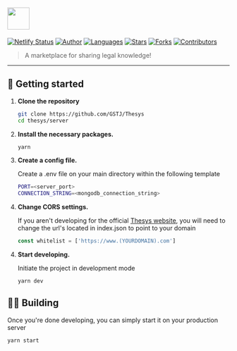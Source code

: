 #  <img src="https://d33wubrfki0l68.cloudfront.net/370ae4842ec728b588f44e0ecdd5b3939e2368b0/bb3a4/static/logo.svg" height="50"/>

[![Netlify Status](https://api.netlify.com/api/v1/badges/17d64968-e9e7-4733-b46c-4dfb9a4b7eb0/deploy-status)](https://app.netlify.com/sites/optimistic-easley-e6332b/deploys)
[![Author](https://img.shields.io/badge/author-GSTJ-F2C702?style=flat-square)](https://github.com/GSTJ)
[![Languages](https://img.shields.io/github/languages/count/GSTJ/Thesys?color=%23F2C702&style=flat-square)](#)
[![Stars](https://img.shields.io/github/stars/GSTJ/Thesys?color=F2C702&style=flat-square)](https://github.com/GSTJ/Thesys/stargazers)
[![Forks](https://img.shields.io/github/forks/GSTJ/Thesys?color=%23F2C702&style=flat-square)](https://github.com/GSTJ/Thesys/network/members)
[![Contributors](https://img.shields.io/github/contributors/GSTJ/Thesys?color=F2C702&style=flat-square)](https://github.com/GSTJ/Thesys/graphs/contributors)

>  A marketplace for sharing legal knowledge!

---

## 🚀 Getting started

1.  **Clone the repository**

    ```sh
    git clone https://github.com/GSTJ/Thesys
    cd thesys/server
    ```

2.  **Install the necessary packages.**

    ```sh
    yarn
    ```

3.  **Create a config file.**

    Create a .env file on your main directory within the following template

    ```sh
    PORT=<server_port>
    CONNECTION_STRING=<mongodb_connection_string>
    ```

4.  **Change CORS settings.**

    If you aren't developing for the official [Thesys website](https://www.thesys.com.br/), you will need to change the url's located in index.json to point to your domain

    ```js
    const whitelist = ['https://www.(YOURDOMAIN).com']
    ```

4)  **Start developing.**

    Initiate the project in development mode

    ```sh
    yarn dev
    ```

## 👷‍♂️ Building

Once you're done developing, you can simply start it on your production server

```sh
yarn start
```
